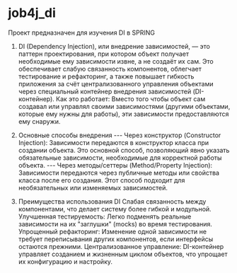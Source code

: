 # job4j_di

Проект предназначен для изучения DI в SPRING

1. DI (Dependency Injection), или внедрение зависимостей, — это паттерн проектирования, при котором объект получает необходимые ему зависимости извне, а не создаёт их сам.
Это обеспечивает слабую связанность компонентов, облегчает тестирование и рефакторинг, а также повышает гибкость приложения за счёт централизованного управления объектами
через специальный контейнер внедрения зависимостей (DI-контейнер).
Как это работает:
Вместо того чтобы объект сам создавал или управлял своими зависимостями (другими объектами, которые ему нужны для работы), эти зависимости предоставляются ему снаружи.

2. Основные способы внедрения
--- Через конструктор (Constructor Injection): Зависимости передаются в конструктор класса при создании объекта. 
Это основной способ, позволяющий явно указать обязательные зависимости, необходимые для корректной работы объекта.
--- Через методы/сеттеры (Method/Property Injection): Зависимости передаются через публичные методы или свойства класса после его создания.
Этот способ подходит для необязательных или изменяемых зависимостей.

3. Преимущества использования DI
Слабая связанность между компонентами, что делает систему более гибкой и модульной.
Улучшенная тестируемость: Легко подменять реальные зависимости на их "заглушки" (mocks) во время тестирования.
Упрощенный рефакторинг: Изменение одной зависимости не требует переписывания других компонентов, если интерфейсы остаются прежними.
Централизованное управление: DI-контейнер управляет созданием и жизненным циклом объектов, что упрощает их конфигурацию и настройку. 